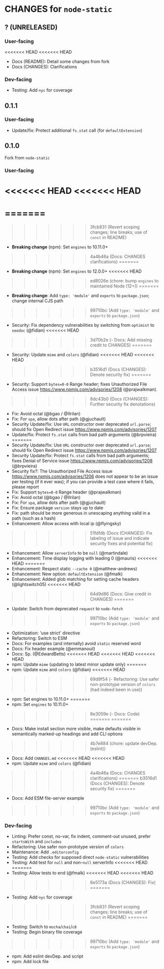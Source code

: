 # CHANGES for `node-static`

## ? (UNRELEASED)

### User-facing

<<<<<<< HEAD
<<<<<<< HEAD
- Docs (README): Detail some changes from fork
- Docs (CHANGES): Clarifications

### Dev-facing

- Testing: Add `nyc` for coverage

## 0.1.1

### User-facing

- Update/fix: Protect additional `fs.stat` call (for `defaultExtension`)

## 0.1.0

Fork from `node-static`

### User-facing

<<<<<<< HEAD
<<<<<<< HEAD
=======
=======
=======
>>>>>>> 3fcb831 (Revert scoping changes; line breaks; use of `const` in README)
- **Breaking change** (npm): Set `engines` to 10.11.0+
>>>>>>> 4a4b46a (Docs: CHANGES clarifications)
=======
- **Breaking change** (npm): Set `engines` to 12.0.0+
<<<<<<< HEAD
>>>>>>> ed8026e (chore: bump `engines` to maintained Node (12+))
=======
- **Breaking change**: Add `type: 'module'` and `exports` to `package.json`;
    change internal CJS path
>>>>>>> 99710bc (Add `type: 'module'` and `exports` to `package.json`)
- Security: Fix dependency vulnerabilities by switching from `optimist` to
    `neodoc` (@fidian)
<<<<<<< HEAD
>>>>>>> 3d70b2e (- Docs: Add missing credit to CHANGES)
=======
- Security: Update `mime` and `colors` (@fidian)
<<<<<<< HEAD
<<<<<<< HEAD
>>>>>>> b3516d1 (Docs (CHANGES): Denote security fix)
=======
- Security: Support `bytes=0-0` Range header; fixes
    Unauthorized File Access issue <https://www.npmjs.com/advisories/1208>
    (@prajwalkman).
>>>>>>> 8dc43b0 (Docs (CHANGES): Further security fix denotations)
- Fix: Avoid octal (@bgao / @Ilrilan)
- Fix: For `spa`, allow dots after path (@gjuchault)
- Security Update/fix: Use `URL` constructor over deprecated `url.parse`;
    should fix Open Redirect issue <https://www.npmjs.com/advisories/1207>
- Update/fix: Protect `fs.stat` calls from bad path arguments (@brpvieira)
=======
- Security Update/fix: Use `URL` constructor over deprecated `url.parse`;
    should fix Open Redirect issue <https://www.npmjs.com/advisories/1207>
- Security Update/fix: Protect `fs.stat` calls from bad path arguments; fixes
    Denial of Service issue <https://www.npmjs.com/advisories/1208>
    (@brpvieira)
- Security fix?: The Unauthorized File Access issue
    <https://www.npmjs.com/advisories/1206> does not appear to be an issue
    per testing (if it ever was); if you can provide a test case where it
    fails, please report
- Fix: Support `bytes=0-0` Range header (@prajwalkman)
- Fix: Avoid octal (@bgao / @Ilrilan)
- Fix: For `spa`, allow dots after path (@gjuchault)
- Fix: Ensure package `version` stays up to date
- Fix: path should be more generous in unescaping anything valid in a
    path (such as a hash)
- Enhancement: Allow access with local ip (@flyingsky)
>>>>>>> 51fdfdb (Docs (CHANGES): Fix labeling of issue and indicate security fixes and potential fix)
- Enhancement: Allow `serverInfo` to be `null` (@martindale)
- Enhancement: Time display logging with leading 0 (@mauris)
<<<<<<< HEAD
=======
- Enhancement: Respect static `--cache 0` (@matthew-andrews)
- Enhancement: New option: `defaultExtension` (@fmalk)
- Enhancement: Added glob matching for setting cache headers (@lightswitch05)
<<<<<<< HEAD
>>>>>>> 64d9d86 (Docs: Give credit in CHANGES)
=======
- Update: Switch from deprecated `request` to `node-fetch`
>>>>>>> 99710bc (Add `type: 'module'` and `exports` to `package.json`)
- Optimization: 'use strict' directive
- Refactoring: Switch to ESM
- Docs: For examples (and internally) avoid `static` reserved word
- Docs: Fix header example (@emmanouil)
- Docs: Sp. (@EdwardBetts)
<<<<<<< HEAD
<<<<<<< HEAD
<<<<<<< HEAD
- npm: Update `mime` (updating to latest minor update only)
=======
- npm: Update `mime` and `colors` (@fidian)
<<<<<<< HEAD
>>>>>>> 69d9f54 (- Refactoring: Use safer non-prototype version of `colors` (had indeed been in use))
- npm: Set engines to 10.11.0+
=======
- npm: Set `engines` to 10.11.0+
>>>>>>> 8e3059e (- Docs: Code)
=======
=======
- Docs: Make install section more visible, make defaults visible in
    semantically marked-up headings and add CLI options
>>>>>>> 4b7e884 (chore: update devDep. (eslint))
- Docs: Add `CHANGES.md`
<<<<<<< HEAD
<<<<<<< HEAD
- npm: Update `mime` and `colors` (@fidian)
>>>>>>> 4a4b46a (Docs: CHANGES clarifications)
=======
>>>>>>> b3516d1 (Docs (CHANGES): Denote security fix)
=======
- Docs: Add ESM file-server example
>>>>>>> 99710bc (Add `type: 'module'` and `exports` to `package.json`)

### Dev-facing

- Linting: Prefer const, no-var, fix indent, comment-out unused,
    prefer `startsWith` and `includes`
- Refactoring: Use safer non-prototype version of `colors`
- Maintenance: Add `.editorconfig`
- Testing: Add checks for supposed direct `node-static` vulnerabilities
- Testing: Add test for `null` and non-`null` serverInfo
<<<<<<< HEAD
=======
- Testing: Allow tests to end (@fmalk)
<<<<<<< HEAD
<<<<<<< HEAD
>>>>>>> 6e5173a (Docs (CHANGES): Fix)
=======
- Testing: Add `nyc` for coverage
>>>>>>> 3fcb831 (Revert scoping changes; line breaks; use of `const` in README)
=======
- Testing: Switch to `mocha`/`chai`/`c8`
- Testing: Begin binary file coverage
>>>>>>> 99710bc (Add `type: 'module'` and `exports` to `package.json`)
- npm: Add eslint devDep. and script
- npm: Add lock file
